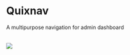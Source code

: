 # Quixnav
A multipurpose navigation for admin dashboard
<br />
<br />
<br />
<a href="https://www.buymeacoffee.com/imsaifun"><img src="https://img.buymeacoffee.com/button-api/?text=Buy me a coffee&emoji=&slug=imsaifun&button_colour=FFDD00&font_colour=000000&font_family=Cookie&outline_colour=000000&coffee_colour=ffffff" /></a>
